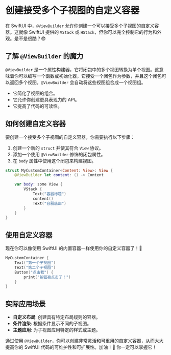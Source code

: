 ﻿# 创建接受多个子视图的自定义容器

在 SwiftUI 中，`@ViewBuilder` 允许你创建一个可以接受多个子视图的自定义容器。这就像 SwiftUI 提供的 `VStack` 或 `HStack`，但你可以完全控制它的行为和外观。是不是很酷？😎

## 了解 `@ViewBuilder` 的魔力

`@ViewBuilder` 是一个属性构建器，它将闭包中的多个视图转换为单个视图。这意味着你可以编写一个函数或初始化器，它接受一个闭包作为参数，并且这个闭包可以返回多个视图。`@ViewBuilder` 会自动将这些视图组合成一个视图组。

*   它简化了视图的组合。
*   它允许你创建更具表现力的 API。
*   它提高了代码的可读性。

## 如何创建自定义容器

要创建一个接受多个子视图的自定义容器，你需要执行以下步骤：

1.  创建一个新的 `struct` 并使其符合 `View` 协议。
2.  添加一个使用 `@ViewBuilder` 修饰的闭包属性。
3.  在 `body` 属性中使用这个闭包来构建视图。

```swift
struct MyCustomContainer<Content: View>: View {
    @ViewBuilder let content: () -> Content

    var body: some View {
        VStack {
            Text("容器标题")
            content()
            Text("容器底部")
        }
    }
}
```

## 使用自定义容器

现在你可以像使用 SwiftUI 的内置容器一样使用你的自定义容器了！🎉

```swift
MyCustomContainer {
    Text("第一个子视图")
    Text("第二个子视图")
    Button("点击我") {
        print("按钮被点击了！")
    }
}
```

## 实际应用场景

*   **自定义布局**: 创建具有特定布局规则的容器。
*   **条件渲染**: 根据条件显示不同的子视图。
*   **主题应用**: 为子视图应用特定的样式或主题。

通过使用 `@ViewBuilder`，你可以创建非常灵活和可重用的自定义容器，从而大大提高你的 SwiftUI 代码的可维护性和可扩展性。加油！💪 你一定可以掌握它！



